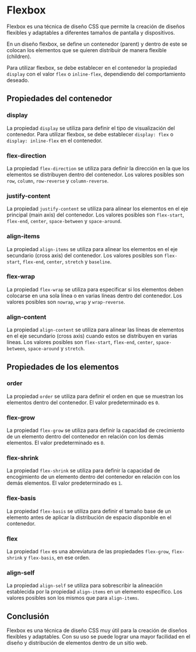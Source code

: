 # Flexbox

Flexbox es una técnica de diseño CSS que permite la creación de diseños flexibles y adaptables a diferentes tamaños de pantalla y dispositivos.

En un diseño flexbox, se define un contenedor (parent) y dentro de este se colocan los elementos que se quieren distribuir de manera flexible (children).

Para utilizar flexbox, se debe establecer en el contenedor la propiedad `display` con el valor `flex` o `inline-flex`, dependiendo del comportamiento deseado.

## Propiedades del contenedor

### display

La propiedad `display` se utiliza para definir el tipo de visualización del contenedor. Para utilizar flexbox, se debe establecer `display: flex` o `display: inline-flex` en el contenedor.

### flex-direction

La propiedad `flex-direction` se utiliza para definir la dirección en la que los elementos se distribuyen dentro del contenedor. Los valores posibles son `row`, `column`, `row-reverse` y `column-reverse`.

### justify-content

La propiedad `justify-content` se utiliza para alinear los elementos en el eje principal (main axis) del contenedor. Los valores posibles son `flex-start`, `flex-end`, `center`, `space-between` y `space-around`.

### align-items

La propiedad `align-items` se utiliza para alinear los elementos en el eje secundario (cross axis) del contenedor. Los valores posibles son `flex-start`, `flex-end`, `center`, `stretch` y `baseline`.

### flex-wrap

La propiedad `flex-wrap` se utiliza para especificar si los elementos deben colocarse en una sola línea o en varias líneas dentro del contenedor. Los valores posibles son `nowrap`, `wrap` y `wrap-reverse`.

### align-content

La propiedad `align-content` se utiliza para alinear las líneas de elementos en el eje secundario (cross axis) cuando estos se distribuyen en varias líneas. Los valores posibles son `flex-start`, `flex-end`, `center`, `space-between`, `space-around` y `stretch`.

## Propiedades de los elementos

### order

La propiedad `order` se utiliza para definir el orden en que se muestran los elementos dentro del contenedor. El valor predeterminado es `0`.

### flex-grow

La propiedad `flex-grow` se utiliza para definir la capacidad de crecimiento de un elemento dentro del contenedor en relación con los demás elementos. El valor predeterminado es `0`.

### flex-shrink

La propiedad `flex-shrink` se utiliza para definir la capacidad de encogimiento de un elemento dentro del contenedor en relación con los demás elementos. El valor predeterminado es `1`.

### flex-basis

La propiedad `flex-basis` se utiliza para definir el tamaño base de un elemento antes de aplicar la distribución de espacio disponible en el contenedor.

### flex

La propiedad `flex` es una abreviatura de las propiedades `flex-grow`, `flex-shrink` y `flex-basis`, en ese orden.

### align-self

La propiedad `align-self` se utiliza para sobrescribir la alineación establecida por la propiedad `align-items` en un elemento específico. Los valores posibles son los mismos que para `align-items`.

## Conclusión

Flexbox es una técnica de diseño CSS muy útil para la creación de diseños flexibles y adaptables. Con su uso se puede lograr una mayor facilidad en el diseño y distribución de elementos dentro de un sitio web.
